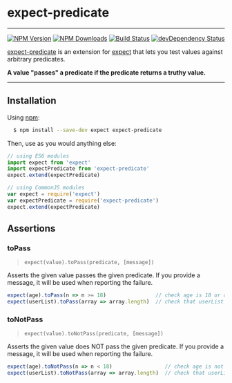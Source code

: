 # expect-predicate
---
[![NPM Version](https://img.shields.io/npm/v/expect-predicate.svg?style=flat-square)](https://www.npmjs.com/package/expect-predicate) 
[![NPM Downloads](https://img.shields.io/npm/dm/expect-predicate.svg?style=flat-square)](https://www.npmjs.com/package/expect-predicate)
[![Build Status](https://img.shields.io/travis/erikras/expect-predicate/master.svg?style=flat-square)](https://travis-ci.org/erikras/expect-predicate)
[![devDependency Status](https://david-dm.org/erikras/expect-predicate/dev-status.svg)](https://david-dm.org/erikras/expect-predicate#info=devDependencies)

[expect-predicate](https://github.com/erikras/expect-predicate) is an extension for
[expect](https://github.com/mjackson/expect) that lets you test values against arbitrary
predicates.

**A value "passes" a predicate if the predicate returns a truthy value.**

---

## Installation

Using [npm](https://www.npmjs.org/):

```bash
  $ npm install --save-dev expect expect-predicate
```

Then, use as you would anything else:

```js
// using ES6 modules
import expect from 'expect'
import expectPredicate from 'expect-predicate'
expect.extend(expectPredicate)

// using CommonJS modules
var expect = require('expect')
var expectPredicate = require('expect-predicate')
expect.extend(expectPredicate)
```

## Assertions

### toPass

> `expect(value).toPass(predicate, [message])`

Asserts the given value passes the given predicate. If you provide a message, it will be used 
when reporting the failure.

```js
expect(age).toPass(n => n >= 18)                // check age is 18 or older
expect(userList).toPass(array => array.length)  // check that userList is not empty
```

### toNotPass

> `expect(value).toNotPass(predicate, [message])`

Asserts the given value does NOT pass the given predicate. If you provide a message, it will be 
used when reporting the failure.

```js
expect(age).toNotPass(n => n < 18)                 // check age is not under 18
expect(userList).toNotPass(array => array.length)  // check that userList is empty
```

